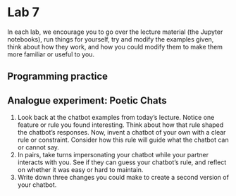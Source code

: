 # Lab 7

In each lab, we encourage you to go over the lecture material (the Jupyter notebooks), run things for yourself, try and modify the examples given, think about how they work, and how you could modify them to make them more familiar or useful to you.

## Programming practice

## Analogue experiment: Poetic Chats

1. Look back at the chatbot examples from today’s lecture. Notice one feature or rule you found interesting. Think about how that rule shaped the chatbot’s responses. Now, invent a chatbot of your own with a clear rule or constraint. Consider how this rule will guide what the chatbot can or cannot say.
2. In pairs, take turns impersonating your chatbot while your partner interacts with you. See if they can guess your chatbot’s rule, and reflect on whether it was easy or hard to maintain.
3. Write down three changes you could make to create a second version of your chatbot.
